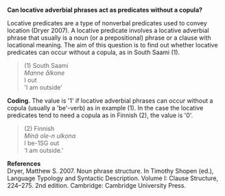 **Can locative adverbial phrases act as predicates without a copula?**

Locative predicates are a type of nonverbal predicates used to convey location (Dryer 2007). A locative predicate involves a locative adverbial phrase that usually is a noun (or a prepositional) phrase or a clause with locational meaning. The aim of this question is to find out whether locative predicates can occur without a copula, as in South Saami (1).

>(1) South Saami<br/>
>*Manne ålkone*<br/>
>I out<br/>
>'I am outside’

**Coding.** The value is '1' if locative adverbial phrases can occur without a copula (usually a 'be'-verb) as in example (1). In the case the locative predicates tend to need a copula as in Finnish (2), the value is '0'.  

>(2) Finnish<br/>
>*Minä ole-n ulkona*<br/>
>I be-1SG out<br/>
>‘I am outside.’

**References**<br/>
Dryer, Matthew S. 2007. Noun phrase structure. In Timothy Shopen (ed.), Language Typology and Syntactic Description. Volume I: Clause Structure, 224–275. 2nd edition. Cambridge: Cambridge University Press.
